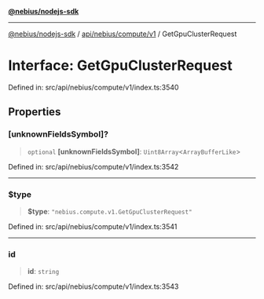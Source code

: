 [**@nebius/nodejs-sdk**](../../../../../README.md)

***

[@nebius/nodejs-sdk](../../../../../README.md) / [api/nebius/compute/v1](../README.md) / GetGpuClusterRequest

# Interface: GetGpuClusterRequest

Defined in: src/api/nebius/compute/v1/index.ts:3540

## Properties

### \[unknownFieldsSymbol\]?

> `optional` **\[unknownFieldsSymbol\]**: `Uint8Array`\<`ArrayBufferLike`\>

Defined in: src/api/nebius/compute/v1/index.ts:3542

***

### $type

> **$type**: `"nebius.compute.v1.GetGpuClusterRequest"`

Defined in: src/api/nebius/compute/v1/index.ts:3541

***

### id

> **id**: `string`

Defined in: src/api/nebius/compute/v1/index.ts:3543
